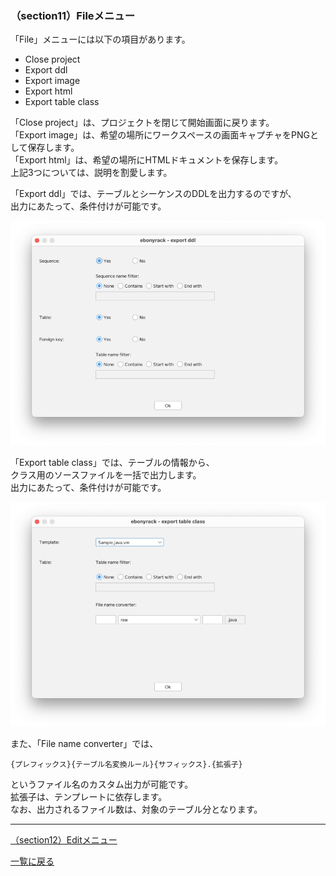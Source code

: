 ### （section11）Fileメニュー

「File」メニューには以下の項目があります。  

* Close project
* Export ddl
* Export image
* Export html
* Export table class

「Close project」は、プロジェクトを閉じて開始画面に戻ります。  
「Export image」は、希望の場所にワークスペースの画面キャプチャをPNGとして保存します。  
「Export html」は、希望の場所にHTMLドキュメントを保存します。  
上記3つについては、説明を割愛します。  

「Export ddl」では、テーブルとシーケンスのDDLを出力するのですが、  
出力にあたって、条件付けが可能です。  

![](../image/14_Main_01_ExportDdl.png)

「Export table class」では、テーブルの情報から、  
クラス用のソースファイルを一括で出力します。  
出力にあたって、条件付けが可能です。  

![](../image/14_Main_02_ExportTableClass.png)

また、「File name converter」では、  

    {プレフィックス}{テーブル名変換ルール}{サフィックス}.{拡張子}

というファイル名のカスタム出力が可能です。  
拡張子は、テンプレートに依存します。  
なお、出力されるファイル数は、対象のテーブル分となります。  

---

[（section12）Editメニュー](section12.md)

[一覧に戻る](../manual.ja.md)